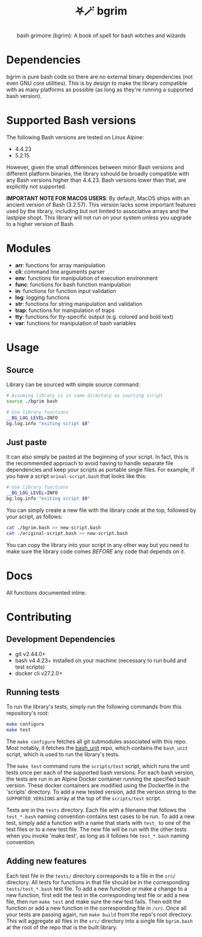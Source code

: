 # <p align="center">⛧🪄 bgrim</p>
<p align="center">bash grimoire (bgrim): A book of spell for bash witches and wizards</p>

# Dependencies
bgrim is pure bash code so there are no external binary dependencies (not even GNU core utilities). This is by design to make the library compatible with as many platforms as possible (as long as they're running a supported bash version).

# Supported Bash versions
The following Bash versions are tested on Linux Alpine:
- 4.4.23
- 5.2.15

However, given the small differences between minor Bash versions and different platform binaries, the library sshould be broadly compatible with any Bash versions higher than 4.4.23. Bash versions lower than that, are explicitly not supported.

**IMPORTANT NOTE FOR MACOS USERS**: By default, MacOS ships with an ancient version of Bash (3.2.57). This version lacks some important features used by the library, including but not limited to associative arrays and the lastpipe shopt. This library will not run on your system unless you upgrade to a higher version of Bash.

# Modules
- **arr**: functions for array manipulation
- **cli**: command line arguments parser
- **env**: functions for manipulation of execution environment
- **func**: functions for bash function manipulation
- **in**: functions for function input validation 
- **log**: logging functions
- **str**: functions for string manipulation and validation
- **trap**: functions for manipulation of traps
- **tty**: functions for tty-specific output (e.g. colored and bold text)
- **var**: functions for manipulation of bash variables

# Usage
## Source
Library can be sourced with simple source command:
```bash
# Assuming library is in same directory as sourcing script
source ./bgrim bash 

# Use library functions
__BG_LOG_LEVEL=INFO
bg.log.info "exiting script $0"
```

## Just paste
It can also simply be pasted at the beginning of your script. In fact,
this is the recommended approach to avoid having to handle separate
file dependencies and keep your scripts as portable single files. For example,
if you have a script `orinal-script.bash` that looks like this:
```bash
# Use library functions
__BG_LOG_LEVEL=INFO
bg.log.info "exiting script $0"
```

You can simply create a new file with the library code at the top,
followed by your script, as follows:
```bash
cat ./bgrim.bash >> new-script.bash
cat ./original-script.bash >> new-script.bash
```

You can copy the library into your script in any other way but you
need to make sure the library code comes *BEFORE* any code that
depends on it.


# Docs
All functions documented inline. 

# Contributing
## Development Dependencies
- git v2.44.0+
- bash v4.4.23+ installed on your machine (necessary to run build and test scripts)
- docker cli v27.2.0+

## Running tests
To run the library's tests, simply run the following commands from this repository's root:
```bash
make configure
make test
```

The `make configure` fetches all git submodules associated with this repo. Most notably, it fetches the [bash_unit](https://github.com/pgrange/bash_unit) repo, which contains the `bash_unit` script, which is used to run the library's tests.

The `make test` command runs the `scripts/test` script, which runs the unit tests once per each of the supported bash versions. For each bash version, the tests are run in an Alpine Docker container running the specified bash version. These docker containers are modified using the Dockerfile in the 'scripts' directory. To add a new tested version, add the version string to the `SUPPORTED_VERSIONS` array at the top of the `scripts/test` script.

Tests are in the `tests` directory. Each file with a filename that follows the `test_*.bash` naming convention contains test cases to be run. To add a new test, simply add a function with a name that starts with `test_` to one of the test files or to a new test file. The new file will be run with the other tests when you invoke 'make test', as long as it follows hte `test_*.bash` naming convention. 

## Adding new features
Each test file in the `tests/` directory corresponds to a file in the `src/` directory. All tests for functions in that file should be in the corresponding `tests/test_*.bash` test file. To add a new function or make a change to a new function, first edit the test in the corresponding test file or add a new file, then run `make test` and make sure the new test fails. Then edit the function or add a new function in the corresponding file in `/src`. Once all your tests are passing again, run `make build` from the repo's root directory. This will aggregate all files in the `src/` directory into a single file `bgrim.bash` at the root of the repo that is the built library.

